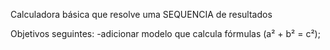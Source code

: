 Calculadora básica que resolve uma SEQUENCIA de resultados

Objetivos seguintes:
-adicionar modelo que calcula fórmulas (a² + b² = c²);